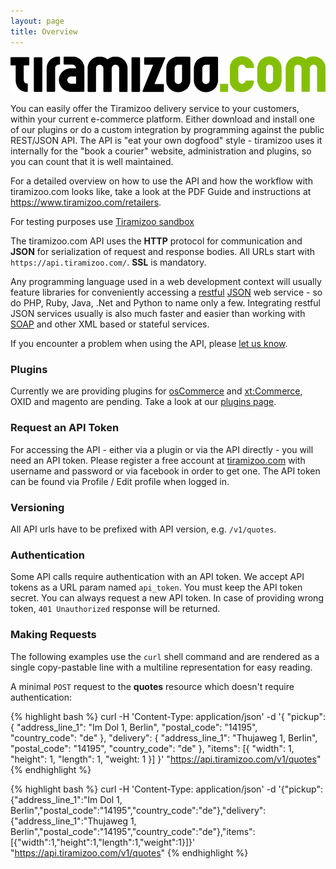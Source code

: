 ```yaml
---
layout: page
title: Overview
---
```


![tiramizoo API Documentation](/assets/images/tiramizoo-logo.png "tiramizoo API Documentation")

You can easily offer the Tiramizoo delivery service to your customers, within your current
e-commerce platform. Either download and install one of our plugins or do a custom integration by
programming against the public REST/JSON API. The API is "eat your own
dogfood" style - tiramizoo uses it internally for the "book a courier"
website, administration and plugins, so you can count that it is well maintained.

For a detailed overview on how to use the API and how the workflow with tiramizoo.com looks like, take a look at the
PDF Guide and instructions at https://www.tiramizoo.com/retailers.

For testing purposes use [Tiramizoo sandbox](/sandbox.html)

The tiramizoo.com API uses the **HTTP** protocol for communication and **JSON**
for serialization of request and response bodies.  All URLs start with
`https://api.tiramizoo.com/`. **SSL** is mandatory.

Any programming language used in a web development context will usually
feature libraries for conveniently accessing a [restful](http://en.wikipedia.org/wiki/Representational_state_transfer) [JSON](http://en.wikipedia.org/wiki/JSON) web service - so do
PHP, Ruby, Java, .Net and Python to name only a few. Integrating restful
JSON services usually is also much faster and easier than working with
[SOAP](http://en.wikipedia.org/wiki/SOAP) and other XML based or stateful services.


If you encounter a problem when using the API, please
[let us know](https://github.com/tiramizoo/tiramizoo.github.com/issues/new).

### Plugins


Currently we are providing plugins for [osCommerce](http://www.oscommerce.com/)
and [xt:Commerce](http://www.xt-commerce.com/), OXID and magento are pending.
Take a look at our [plugins
page](/plugins.html).

### Request an API Token


For accessing the API - either via a plugin or via the API directly - you
will need an API token. Please register a free account at [tiramizoo.com](https://www.tiramizoo.com)
with username and password or via facebook in order to get one. The API token
can be found via Profile / Edit profile when logged in.

### Versioning


All API urls have to be prefixed with API version, e.g. `/v1/quotes`.

### Authentication

Some API calls require authentication with an API token. We accept API
tokens as a URL param named `api_token`. You must keep the API token
secret. You can always request a new API token.
In case of providing wrong token, `401 Unauthorized` response will be returned.

### Making Requests


The following examples use the `curl` shell command and are rendered as a
single copy-pastable line with a multiline representation for easy
reading.

A minimal `POST` request to the **quotes** resource which doesn't require
authentication:

{% highlight bash %}
curl -H 'Content-Type: application/json'
  -d '{ "pickup": { "address_line_1": "Im Dol 1, Berlin", "postal_code": "14195", "country_code": "de" },
        "delivery": { "address_line_1": "Thujaweg 1, Berlin", "postal_code": "14195", "country_code": "de" },
        "items": [{
          "width": 1,
          "height": 1,
          "length": 1,
          "weight: 1
        }]
      }'
  "https://api.tiramizoo.com/v1/quotes"
{% endhighlight %}

{% highlight bash %}
curl -H 'Content-Type: application/json' -d '{"pickup":{"address_line_1":"Im Dol 1, Berlin","postal_code":"14195","country_code":"de"},"delivery":{"address_line_1":"Thujaweg 1, Berlin","postal_code":"14195","country_code":"de"},"items":[{"width":1,"height":1,"length":1,"weight":1}]}' "https://api.tiramizoo.com/v1/quotes"
{% endhighlight %}
